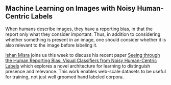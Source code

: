 ## Machine Learning on Images with Noisy Human-Centric Labels

When humans describe images, they have a reporting bias, in that the report only what they consider important.  Thus, in addition to considering whether something is present in an image, one should consider whether it is also relevant to the image
before labeling it.

<a href="http://www.cs.cmu.edu/~imisra/">Ishan Misra</a> joins us this week to discuss his recent paper <a href="http://arxiv.org/abs/1512.06974">Seeing through the Human Reporting Bias: Visual Classifiers from Noisy Human-Centric Labels</a> which explores a novel architecture for learning to distinguish presence and relevance.  This work enables web-scale datasets to be useful for training, not just well groomed hand labeled corpora.
